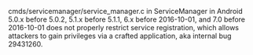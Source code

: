 cmds/servicemanager/service_manager.c in ServiceManager in Android 5.0.x before 5.0.2, 5.1.x before 5.1.1, 6.x before 2016-10-01, and 7.0 before 2016-10-01 does not properly restrict service registration, which allows attackers to gain privileges via a crafted application, aka internal bug 29431260.